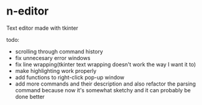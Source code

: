 # n-editor
Text editor made with tkinter

todo:
- scrolling through command history
- fix unnecesary error windows
- fix line wrapping(tkinter text wrapping doesn't work the way I want it to)
- make highlighting work properly
- add functions to right-click pop-up window
- add more commands and their description and also refactor the parsing command because now it's somewhat sketchy and it can probably be done better
